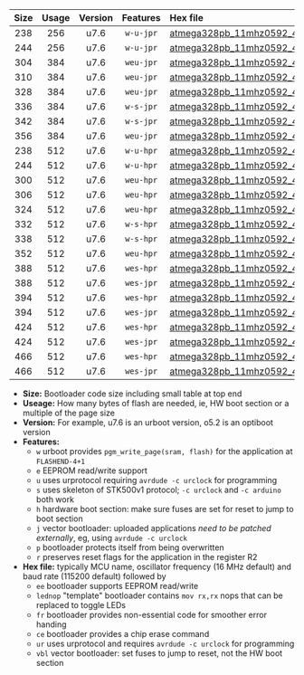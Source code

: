 |Size|Usage|Version|Features|Hex file|
|:-:|:-:|:-:|:-:|:--|
|238|256|u7.6|`w-u-jpr`|[atmega328pb_11mhz0592_460800bps_ur_vbl.hex](https://raw.githubusercontent.com/stefanrueger/urboot/main/bootloaders/atmega328pb/fcpu_11mhz0592/460800_bps/atmega328pb_11mhz0592_460800bps_ur_vbl.hex)|
|244|256|u7.6|`w-u-jpr`|[atmega328pb_11mhz0592_460800bps_lednop_ur_vbl.hex](https://raw.githubusercontent.com/stefanrueger/urboot/main/bootloaders/atmega328pb/fcpu_11mhz0592/460800_bps/atmega328pb_11mhz0592_460800bps_lednop_ur_vbl.hex)|
|304|384|u7.6|`weu-jpr`|[atmega328pb_11mhz0592_460800bps_ee_ur_vbl.hex](https://raw.githubusercontent.com/stefanrueger/urboot/main/bootloaders/atmega328pb/fcpu_11mhz0592/460800_bps/atmega328pb_11mhz0592_460800bps_ee_ur_vbl.hex)|
|310|384|u7.6|`weu-jpr`|[atmega328pb_11mhz0592_460800bps_ee_lednop_ur_vbl.hex](https://raw.githubusercontent.com/stefanrueger/urboot/main/bootloaders/atmega328pb/fcpu_11mhz0592/460800_bps/atmega328pb_11mhz0592_460800bps_ee_lednop_ur_vbl.hex)|
|328|384|u7.6|`weu-jpr`|[atmega328pb_11mhz0592_460800bps_ee_lednop_fr_ur_vbl.hex](https://raw.githubusercontent.com/stefanrueger/urboot/main/bootloaders/atmega328pb/fcpu_11mhz0592/460800_bps/atmega328pb_11mhz0592_460800bps_ee_lednop_fr_ur_vbl.hex)|
|336|384|u7.6|`w-s-jpr`|[atmega328pb_11mhz0592_460800bps_vbl.hex](https://raw.githubusercontent.com/stefanrueger/urboot/main/bootloaders/atmega328pb/fcpu_11mhz0592/460800_bps/atmega328pb_11mhz0592_460800bps_vbl.hex)|
|342|384|u7.6|`w-s-jpr`|[atmega328pb_11mhz0592_460800bps_lednop_vbl.hex](https://raw.githubusercontent.com/stefanrueger/urboot/main/bootloaders/atmega328pb/fcpu_11mhz0592/460800_bps/atmega328pb_11mhz0592_460800bps_lednop_vbl.hex)|
|356|384|u7.6|`weu-jpr`|[atmega328pb_11mhz0592_460800bps_ee_lednop_fr_ce_ur_vbl.hex](https://raw.githubusercontent.com/stefanrueger/urboot/main/bootloaders/atmega328pb/fcpu_11mhz0592/460800_bps/atmega328pb_11mhz0592_460800bps_ee_lednop_fr_ce_ur_vbl.hex)|
|238|512|u7.6|`w-u-hpr`|[atmega328pb_11mhz0592_460800bps_ur.hex](https://raw.githubusercontent.com/stefanrueger/urboot/main/bootloaders/atmega328pb/fcpu_11mhz0592/460800_bps/atmega328pb_11mhz0592_460800bps_ur.hex)|
|244|512|u7.6|`w-u-hpr`|[atmega328pb_11mhz0592_460800bps_lednop_ur.hex](https://raw.githubusercontent.com/stefanrueger/urboot/main/bootloaders/atmega328pb/fcpu_11mhz0592/460800_bps/atmega328pb_11mhz0592_460800bps_lednop_ur.hex)|
|300|512|u7.6|`weu-hpr`|[atmega328pb_11mhz0592_460800bps_ee_ur.hex](https://raw.githubusercontent.com/stefanrueger/urboot/main/bootloaders/atmega328pb/fcpu_11mhz0592/460800_bps/atmega328pb_11mhz0592_460800bps_ee_ur.hex)|
|306|512|u7.6|`weu-hpr`|[atmega328pb_11mhz0592_460800bps_ee_lednop_ur.hex](https://raw.githubusercontent.com/stefanrueger/urboot/main/bootloaders/atmega328pb/fcpu_11mhz0592/460800_bps/atmega328pb_11mhz0592_460800bps_ee_lednop_ur.hex)|
|324|512|u7.6|`weu-hpr`|[atmega328pb_11mhz0592_460800bps_ee_lednop_fr_ur.hex](https://raw.githubusercontent.com/stefanrueger/urboot/main/bootloaders/atmega328pb/fcpu_11mhz0592/460800_bps/atmega328pb_11mhz0592_460800bps_ee_lednop_fr_ur.hex)|
|332|512|u7.6|`w-s-hpr`|[atmega328pb_11mhz0592_460800bps.hex](https://raw.githubusercontent.com/stefanrueger/urboot/main/bootloaders/atmega328pb/fcpu_11mhz0592/460800_bps/atmega328pb_11mhz0592_460800bps.hex)|
|338|512|u7.6|`w-s-hpr`|[atmega328pb_11mhz0592_460800bps_lednop.hex](https://raw.githubusercontent.com/stefanrueger/urboot/main/bootloaders/atmega328pb/fcpu_11mhz0592/460800_bps/atmega328pb_11mhz0592_460800bps_lednop.hex)|
|352|512|u7.6|`weu-hpr`|[atmega328pb_11mhz0592_460800bps_ee_lednop_fr_ce_ur.hex](https://raw.githubusercontent.com/stefanrueger/urboot/main/bootloaders/atmega328pb/fcpu_11mhz0592/460800_bps/atmega328pb_11mhz0592_460800bps_ee_lednop_fr_ce_ur.hex)|
|388|512|u7.6|`wes-hpr`|[atmega328pb_11mhz0592_460800bps_ee.hex](https://raw.githubusercontent.com/stefanrueger/urboot/main/bootloaders/atmega328pb/fcpu_11mhz0592/460800_bps/atmega328pb_11mhz0592_460800bps_ee.hex)|
|388|512|u7.6|`wes-jpr`|[atmega328pb_11mhz0592_460800bps_ee_vbl.hex](https://raw.githubusercontent.com/stefanrueger/urboot/main/bootloaders/atmega328pb/fcpu_11mhz0592/460800_bps/atmega328pb_11mhz0592_460800bps_ee_vbl.hex)|
|394|512|u7.6|`wes-hpr`|[atmega328pb_11mhz0592_460800bps_ee_lednop.hex](https://raw.githubusercontent.com/stefanrueger/urboot/main/bootloaders/atmega328pb/fcpu_11mhz0592/460800_bps/atmega328pb_11mhz0592_460800bps_ee_lednop.hex)|
|394|512|u7.6|`wes-jpr`|[atmega328pb_11mhz0592_460800bps_ee_lednop_vbl.hex](https://raw.githubusercontent.com/stefanrueger/urboot/main/bootloaders/atmega328pb/fcpu_11mhz0592/460800_bps/atmega328pb_11mhz0592_460800bps_ee_lednop_vbl.hex)|
|424|512|u7.6|`wes-hpr`|[atmega328pb_11mhz0592_460800bps_ee_lednop_fr.hex](https://raw.githubusercontent.com/stefanrueger/urboot/main/bootloaders/atmega328pb/fcpu_11mhz0592/460800_bps/atmega328pb_11mhz0592_460800bps_ee_lednop_fr.hex)|
|424|512|u7.6|`wes-jpr`|[atmega328pb_11mhz0592_460800bps_ee_lednop_fr_vbl.hex](https://raw.githubusercontent.com/stefanrueger/urboot/main/bootloaders/atmega328pb/fcpu_11mhz0592/460800_bps/atmega328pb_11mhz0592_460800bps_ee_lednop_fr_vbl.hex)|
|466|512|u7.6|`wes-hpr`|[atmega328pb_11mhz0592_460800bps_ee_lednop_fr_ce.hex](https://raw.githubusercontent.com/stefanrueger/urboot/main/bootloaders/atmega328pb/fcpu_11mhz0592/460800_bps/atmega328pb_11mhz0592_460800bps_ee_lednop_fr_ce.hex)|
|466|512|u7.6|`wes-jpr`|[atmega328pb_11mhz0592_460800bps_ee_lednop_fr_ce_vbl.hex](https://raw.githubusercontent.com/stefanrueger/urboot/main/bootloaders/atmega328pb/fcpu_11mhz0592/460800_bps/atmega328pb_11mhz0592_460800bps_ee_lednop_fr_ce_vbl.hex)|

- **Size:** Bootloader code size including small table at top end
- **Useage:** How many bytes of flash are needed, ie, HW boot section or a multiple of the page size
- **Version:** For example, u7.6 is an urboot version, o5.2 is an optiboot version
- **Features:**
  + `w` urboot provides `pgm_write_page(sram, flash)` for the application at `FLASHEND-4+1`
  + `e` EEPROM read/write support
  + `u` uses urprotocol requiring `avrdude -c urclock` for programming
  + `s` uses skeleton of STK500v1 protocol; `-c urclock` and `-c arduino` both work
  + `h` hardware boot section: make sure fuses are set for reset to jump to boot section
  + `j` vector bootloader: uploaded applications *need to be patched externally*, eg, using `avrdude -c urclock`
  + `p` bootloader protects itself from being overwritten
  + `r` preserves reset flags for the application in the register R2
- **Hex file:** typically MCU name, oscillator frequency (16 MHz default) and baud rate (115200 default) followed by
  + `ee` bootloader supports EEPROM read/write
  + `lednop` "template" bootloader contains `mov rx,rx` nops that can be replaced to toggle LEDs
  + `fr` bootloader provides non-essential code for smoother error handing
  + `ce` bootloader provides a chip erase command
  + `ur` uses urprotocol and requires `avrdude -c urclock` for programming
  + `vbl` vector bootloader: set fuses to jump to reset, not the HW boot section

